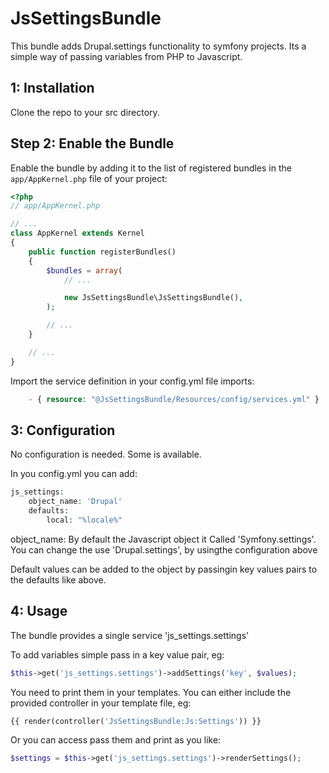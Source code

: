 # JsSettingsBundle

This bundle adds Drupal.settings functionality to symfony projects. Its a simple way of passing variables from PHP to Javascript.

1: Installation
---------------------------

Clone the repo to your src directory.

Step 2: Enable the Bundle
-------------------------

Enable the bundle by adding it to the list of registered bundles
in the `app/AppKernel.php` file of your project:

```php
<?php
// app/AppKernel.php

// ...
class AppKernel extends Kernel
{
    public function registerBundles()
    {
        $bundles = array(
            // ...

            new JsSettingsBundle\JsSettingsBundle(),
        );

        // ...
    }

    // ...
}
```

Import the service definition in your config.yml file
imports:
```php
    - { resource: "@JsSettingsBundle/Resources/config/services.yml" }
```

3: Configuration
---------------------------

No configuration is needed. Some is available.

In you config.yml you can add:
```php
js_settings:
    object_name: 'Drupal'
    defaults:
        local: "%locale%"
```

object_name: By default the Javascript object it Called 'Symfony.settings'. You can change the use 'Drupal.settings', by usingthe configuration above

Default values can be added to the object by passingin key values pairs to the defaults like above.  

4: Usage
---------------------------

The bundle provides a single service 'js_settings.settings'

To add variables simple pass in a key value pair, eg:
```php
$this->get('js_settings.settings')->addSettings('key', $values);
```

You need to print them in your templates. You can either include the provided controller in your template file, eg:
```php
{{ render(controller('JsSettingsBundle:Js:Settings')) }}
```

Or you can access pass them and print as you like:
```php
$settings = $this->get('js_settings.settings')->renderSettings();
```

 